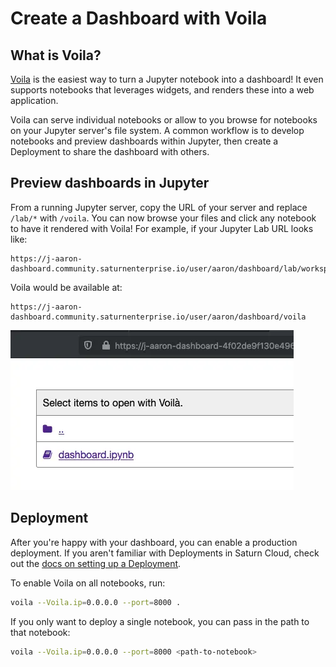 # Create a Dashboard with Voila

## What is Voila?
<a href="https://voila-gallery.org/" target='_blank' rel='noopener'>Voila</a> is the easiest way to turn a Jupyter notebook into a dashboard! It even supports notebooks that leverages widgets, and renders these into a web application.

Voila can serve individual notebooks or allow to you browse for notebooks on your Jupyter server's file system. A common workflow is to develop notebooks and preview dashboards within Jupyter, then create a Deployment to share the dashboard with others.

## Preview dashboards in Jupyter

From a running Jupyter server, copy the URL of your server and replace `/lab/*` with `/voila`. You can now browse your files and click any notebook to have it rendered with Voila! For example, if your Jupyter Lab URL looks like:

```
https://j-aaron-dashboard.community.saturnenterprise.io/user/aaron/dashboard/lab/workspaces/dashboard
```

Voila would be available at:

```
https://j-aaron-dashboard.community.saturnenterprise.io/user/aaron/dashboard/voila
```

<img src="/images/docs/voila-list.webp" alt="Voila file list" class="doc-image">

## Deployment

After you're happy with your dashboard, you can enable a production deployment. If you aren't familiar with Deployments in Saturn Cloud, check out the [docs on setting up a Deployment](<docs/using-saturn-cloud/resources/deployments.md>).

To enable Voila on all notebooks, run:

```bash
voila --Voila.ip=0.0.0.0 --port=8000 .
```

If you only want to deploy a single notebook, you can pass in the path to that notebook:

```bash
voila --Voila.ip=0.0.0.0 --port=8000 <path-to-notebook>
```
